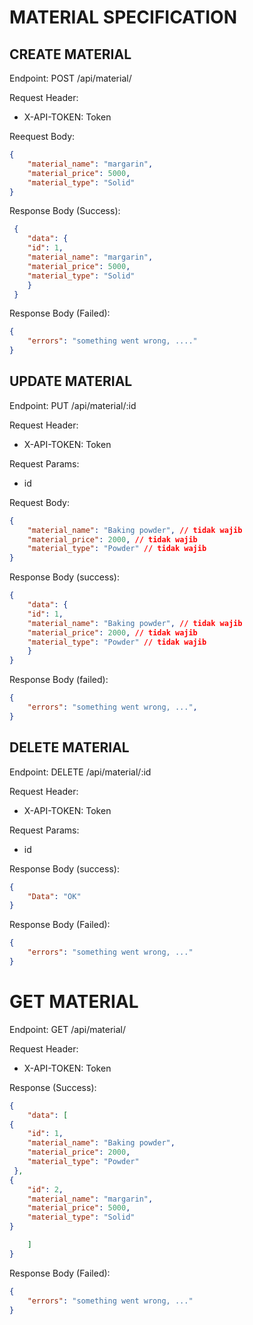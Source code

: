 # MATERIAL SPECIFICATION

## CREATE MATERIAL
Endpoint: POST /api/material/

Request Header: 
- X-API-TOKEN: Token

Reequest Body:
``` json 
{
    "material_name": "margarin",
    "material_price": 5000,
    "material_type": "Solid"
}
```

Response Body (Success):
``` json 
 {
    "data": {
    "id": 1,
    "material_name": "margarin",
    "material_price": 5000,
    "material_type": "Solid"
    }
 }
```

Response Body (Failed):
``` json 
{
    "errors": "something went wrong, ...."
}
```

## UPDATE MATERIAL
Endpoint: PUT /api/material/:id

Request Header:
- X-API-TOKEN: Token

Request Params:
- id

Request Body:
``` json 
{
    "material_name": "Baking powder", // tidak wajib
    "material_price": 2000, // tidak wajib
    "material_type": "Powder" // tidak wajib
}
```

Response Body (success):
``` json 
{
    "data": {
    "id": 1,
    "material_name": "Baking powder", // tidak wajib
    "material_price": 2000, // tidak wajib
    "material_type": "Powder" // tidak wajib
    }
}
```

Response Body (failed):
``` json 
{
    "errors": "something went wrong, ...",
}
```

## DELETE MATERIAL
Endpoint: DELETE /api/material/:id

Request Header:
- X-API-TOKEN: Token

Request Params:
- id

Response Body (success):
``` json 
{
    "Data": "OK"
}
```

Response Body (Failed):
``` json 
{
    "errors": "something went wrong, ..."
}
```

# GET MATERIAL
Endpoint: GET /api/material/

Request Header:
- X-API-TOKEN: Token

Response (Success):
``` json 
{
    "data": [
{
    "id": 1,
    "material_name": "Baking powder", 
    "material_price": 2000, 
    "material_type": "Powder" 
 },
{
    "id": 2,
    "material_name": "margarin",
    "material_price": 5000,
    "material_type": "Solid"
}

    ]
}
```
Response Body (Failed):
``` json 
{
    "errors": "something went wrong, ..."
}
```